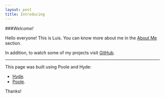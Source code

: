 ```yaml
---
layout: post
title: Introducing
---
```


###*Welcome!* 

Hello everyone! This is Luis. You can know more about me in the [About Me](http://ozos.github.io/about/) section.

In addition, to watch some of my projects visit [GitHub](https://github.com/ozos).

-----

This page was built using Poole and Hyde:

* [Hyde](http://hyde.getpoole.com).
* [Poole](https://github.com/poole).

Thanks!
